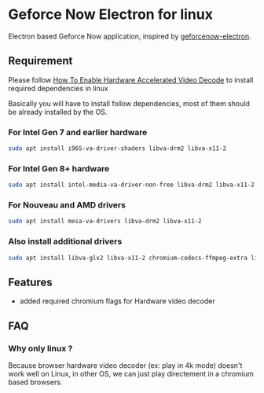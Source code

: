 # Geforce Now Electron for linux

Electron based Geforce Now application, inspired by [geforcenow-electron](https://github.com/hmlendea/geforcenow-electron).


## Requirement

Please follow [How To Enable Hardware Accelerated Video Decode](https://www.linuxuprising.com/2021/01/how-to-enable-hardware-accelerated.html) to install required dependencies in linux

Basically you will have to install follow dependencies, most of them should be already installed by the OS.

### For Intel Gen 7 and earlier hardware

```bash
sudo apt install i965-va-driver-shaders libva-drm2 libva-x11-2
```

### For Intel Gen 8+ hardware

```bash
sudo apt install intel-media-va-driver-non-free libva-drm2 libva-x11-2
```

### For Nouveau and AMD drivers

```bash
sudo apt install mesa-va-drivers libva-drm2 libva-x11-2
```

### Also install additional drivers

```bash
sudo apt install libva-glx2 libva-x11-2 chromium-codecs-ffmpeg-extra libgl1-mesa-glx
```

## Features

- added required chromium flags for Hardware video decoder

## FAQ

### Why only linux ?

Because browser hardware video decoder (ex: play in 4k mode) doesn't work well on Linux, in other OS, we can just play directement in a chromium based browsers.
